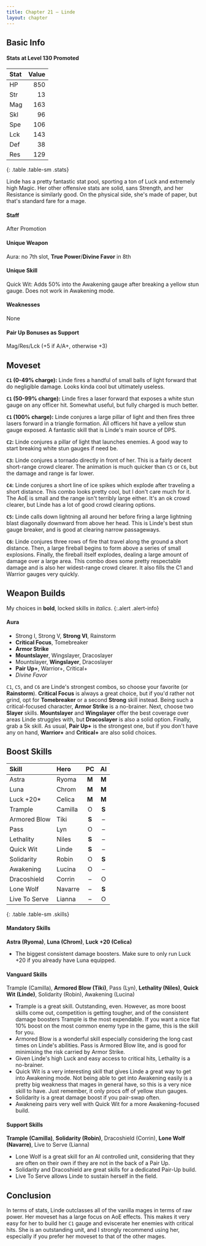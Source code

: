 ```yaml
---
title: Chapter 21 — Linde
layout: chapter
---
```


## Basic Info

#### Stats at Level 130 Promoted

| Stat | Value |
| :--- | ----: |
| HP   |   850 |
| Str  |    13 |
| Mag  |   163 |
| Skl  |    96 |
| Spe  |   106 |
| Lck  |   143 |
| Def  |    38 |
| Res  |   129 |
{: .table .table-sm .stats}

Linde has a pretty fantastic stat pool, sporting a ton of Luck and extremely high Magic. Her other offensive stats are solid, sans Strength, and her Resistance is similarly good. On the physical side, she's made of paper, but that's standard fare for a mage.

#### Staff

After Promotion

#### Unique Weapon

Aura: no 7th slot, **True Power**/**Divine Favor** in 8th

#### Unique Skill

Quick Wit: Adds 50% into the Awakening gauge after breaking a yellow stun gauge. Does not work in Awakening mode.

#### Weaknesses

None

#### Pair Up Bonuses as Support

Mag/Res/Lck (+5 if A/A+, otherwise +3)

## Moveset

**`C1` (0-49% charge):** Linde fires a handful of small balls of light forward that do negligible damage. Looks kinda cool but ultimately useless.

**`C1` (50-99% charge):** Linde fires a laser forward that exposes a white stun gauge on any officer hit. Somewhat useful, but fully charged is much better.

**`C1` (100% charge):** Linde conjures a large pillar of light and then fires three lasers forward in a triangle formation. All officers hit have a yellow stun gauge exposed. A fantastic skill that is Linde's main source of DPS.

**`C2`:** Linde conjures a pillar of light that launches enemies. A good way to start breaking white stun gauges if need be.

**`C3`:** Linde conjures a tornado directly in front of her. This is a fairly decent short-range crowd clearer. The animation is much quicker than `C5` or `C6`, but the damage and range is far lower.

**`C4`:** Linde conjures a short line of ice spikes which explode after traveling a short distance. This combo looks pretty cool, but I don't care much for it. The AoE is small and the range isn't terribly large either. It's an ok crowd clearer, but Linde has a lot of good crowd clearing options.

**`C5`:** Linde calls down lightning all around her before firing a large lightning blast diagonally downward from above her head. This is Linde's best stun gauge breaker, and is good at clearing narrow passageways. 

**`C6`:** Linde conjures three rows of fire that travel along the ground a short distance. Then, a large fireball begins to form above a series of small explosions. Finally, the fireball itself explodes, dealing a large amount of damage over a large area. This combo does some pretty respectable damage and is also her widest-range crowd clearer. It also fills the C1 and Warrior gauges very quickly.


## Weapon Builds

My choices in **bold**, locked skills in _italics_.
{:.alert .alert-info}

#### Aura

- Strong I, Strong V, **Strong VI**, Rainstorm
- **Critical Focus**, Tomebreaker
- **Armor Strike**
- **Mountslayer**, Wingslayer, Dracoslayer
- Mountslayer, **Wingslayer**, Dracoslayer
- **Pair Up+**, Warrior+, Critical+
- _Divine Favor_

`C1`, `C5`, and `C6` are Linde's strongest combos, so choose your favorite (or **Rainstorm**). **Critical Focus** is always a great choice, but if you'd rather not grind, opt for **Tomebreaker** or a second **Strong** skill instead. Being such a critical-focused character, **Armor Strike** is a no-brainer. Next, choose two **Slayer** skills. **Mountslayer** and **Wingslayer** offer the best coverage over areas Linde struggles with, but **Dracoslayer** is also a solid option. Finally, grab a 5k skill. As usual, **Pair Up+** is the strongest one, but if you don't have any on hand, **Warrior+** and **Critical+** are also solid choices.

## Boost Skills

| Skill          | Hero        |  PC   |  AI   |
| :------------- | :---------- | :---: | :---: |
| Astra          | Ryoma       | **M** | **M** |
| Luna           | Chrom       | **M** | **M** |
| Luck +20\*     | Celica      | **M** | **M** |
| Trample        | Camilla     |   O   | **S** |
| Armored Blow   | Tiki        | **S** |   –   |
| Pass           | Lyn         |   O   |   –   |
| Lethality      | Niles       | **S** |   –   |
| Quick Wit      | Linde       | **S** |   –   |
| Solidarity     | Robin       |   O   | **S** |
| Awakening      | Lucina      |   O   |   –   |
| Dracoshield    | Corrin      |   –   |   O   |
| Lone Wolf      | Navarre     |   –   | **S** |
| Live To Serve  | Lianna      |   –   |   O   |
{: .table .table-sm .skills}

#### Mandatory Skills

**Astra (Ryoma)**, **Luna (Chrom)**, **Luck +20 (Celica)**

- The biggest consistent damage boosters. Make sure to only run Luck +20 if you already have Luna equipped.

#### Vanguard Skills

Trample (Camilla), **Armored Blow (Tiki)**, Pass (Lyn), **Lethality (Niles)**, **Quick Wit (Linde)**, Solidarity (Robin), Awakening (Lucina)

- Trample is a great skill. Outstanding, even. However, as more boost skills come out, competition is getting tougher, and of the consistent damage boosters Trample is the most expendable. If you want a nice flat 10% boost on the most common enemy type in the game, this is the skill for you.
- Armored Blow is a wonderful skill especially considering the long cast times on Linde's abilities. Pass is Armored Blow lite, and is good for minimixing the risk carried by Armor Strike.
- Given Linde's high Luck and easy access to critical hits, Lethality is a no-brainer.
- Quick Wit is a very interesting skill that gives Linde a great way to get into Awakening mode. Not being able to get into Awakening easily is a pretty big weakness that mages in general have, so this is a very nice skill to have. Just remember, it only procs off of yellow stun gauges.
- Solidarity is a great damage boost if you pair-swap often.
- Awakneing pairs very well with Quick Wit for a more Awakening-focused build.

#### Support Skills

**Trample (Camilla)**, **Solidarity (Robin)**, Dracoshield (Corrin), **Lone Wolf (Navarre)**, Live to Serve (Lianna)

- Lone Wolf is a great skill for an AI controlled unit, considering that they are often on their own if they are not in the back of a Pair Up.
- Solidarity and Dracoshield are great skills for a dedicated Pair-Up build.
- Live To Serve allows Linde to sustain herself in the field.

## Conclusion

In terms of stats, Linde outclasses all of the vanilla mages in terms of raw power. Her moveset has a large focus on AoE effects. This makes it very easy for her to build her `C1` gauge and eviscerate her enemies with critical hits. She is an outstanding unit, and I strongly recommend using her, especially if you prefer her moveset to that of the other mages.
